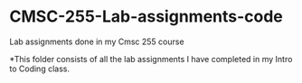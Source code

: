 # CMSC-255-Lab-assignments-code
Lab assignments done in my Cmsc 255 course

*This folder consists of all the lab assignments I have completed in my Intro to Coding class.
